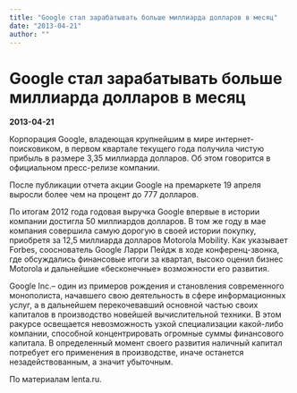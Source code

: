 ```yaml
---
title: "Google стал зарабатывать больше миллиарда долларов в месяц"
date: "2013-04-21"
author: ""
---
```


# Google стал зарабатывать больше миллиарда долларов в месяц

**2013-04-21** 

Корпорация Google, владеющая крупнейшим в мире интернет-поисковиком, в первом квартале текущего года получила чистую прибыль в размере 3,35 миллиарда долларов. Об этом говорится в официальном пресс-релизе компании.

После публикации отчета акции Google на премаркете 19 апреля выросли более чем на процент до 777 долларов.

По итогам 2012 года годовая выручка Google впервые в истории компании достигла 50 миллиардов долларов. В том же году в мае компания совершила самую дорогую в своей истории покупку, приобретя за 12,5 миллиарда долларов Motorola Mobility. Как указывает Forbes, сооснователь Google Ларри Пейдж в ходе конференц-звонка, где обсуждались финансовые итоги за квартал, высоко оценил бизнес Motorola и дальнейшие «бесконечные» возможности его развития.

Google Inc.– один из примеров рождения и становления современного монополиста, начавшего свою деятельность в сфере информационных услуг, а в дальнейшем перекочевавший основной частью своих капиталов в производство новейшей вычислительной техники. В этом ракурсе освещается невозможность узкой специализации какой-либо компании, способной концентрировать огромные суммы финансового капитала. В определенный момент своего развития наличный капитал потребует его применения в производстве, иначе останется незадействованным, а значит убыточным.

По материалам lenta.ru.